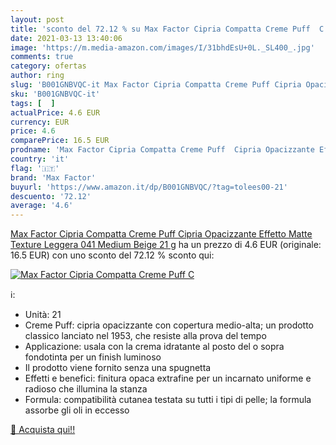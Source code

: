 ```yaml
---
layout: post
title: 'sconto del 72.12 % su Max Factor Cipria Compatta Creme Puff  C  '
date: 2021-03-13 13:40:06
image: 'https://m.media-amazon.com/images/I/31bhdEsU+0L._SL400_.jpg'
comments: true
category: ofertas
author: ring
slug: 'B001GNBVQC-it Max Factor Cipria Compatta Creme Puff Cipria Opacizzante...'
sku: 'B001GNBVQC-it'
tags: [  ]
actualPrice: 4.6 EUR
currency: EUR
price: 4.6
comparePrice: 16.5 EUR
prodname: 'Max Factor Cipria Compatta Creme Puff  Cipria Opacizzante Effetto Matte  Texture Leggera  041 Medium Beige  21 g'
country: 'it'
flag: '🇮🇹'
brand: 'Max Factor'
buyurl: 'https://www.amazon.it/dp/B001GNBVQC/?tag=tolees00-21'
descuento: '72.12'
average: '4.6'
---
```


[Max Factor Cipria Compatta Creme Puff  Cipria Opacizzante Effetto Matte  Texture Leggera  041 Medium Beige  21 g](https://www.amazon.it/dp/B001GNBVQC/?tag=tolees00-21) ha un prezzo di 4.6 EUR (originale: 16.5 EUR) con uno sconto del 72.12 % sconto qui:

[![Max Factor Cipria Compatta Creme Puff  C](https://m.media-amazon.com/images/I/31bhdEsU+0L._SL400_.jpg)](https://www.amazon.it/dp/B001GNBVQC/?tag=tolees00-21)

ℹ️:

- Unità: 21
- Creme Puff: cipria opacizzante con copertura medio-alta; un prodotto classico lanciato nel 1953, che resiste alla prova del tempo
- Applicazione: usala con la crema idratante al posto del o sopra fondotinta per un finish luminoso
- Il prodotto viene fornito senza una spugnetta
- Effetti e benefici: finitura opaca extrafine per un incarnato uniforme e radioso che illumina la stanza
- Formula: compatibilità cutanea testata su tutti i tipi di pelle; la formula assorbe gli oli in eccesso

[🛒 Acquista qui!!](https://www.amazon.it/dp/B001GNBVQC/?tag=tolees00-21)
